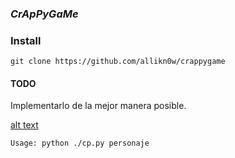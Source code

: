 ### _CrApPyGaMe_

### Install
`git clone https://github.com/allikn0w/crappygame`

#### TODO
Implementarlo de la mejor manera posible.

[alt text](fun.jpg)


`Usage: python ./cp.py personaje`
